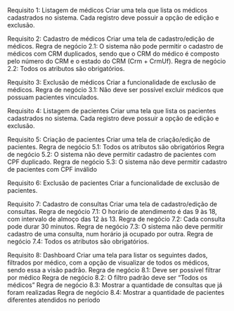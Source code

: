 Requisito 1: Listagem de médicos
Criar uma tela que lista os médicos cadastrados no sistema. Cada registro deve possuir a opção de edição e exclusão.

Requisito 2: Cadastro de médicos
Criar uma tela de cadastro/edição de médicos.
Regra de negócio 2.1: O sistema não pode permitir o cadastro de médicos com CRM duplicados, sendo que o CRM do médico é composto pelo número do CRM e o estado do CRM (Crm + CrmUf).
Regra de negócio 2.2: Todos os atributos são obrigatórios.

Requisito 3: Exclusão de médicos
Criar a funcionalidade de exclusão de médicos.
Regra de negócio 3.1: Não deve ser possível excluir médicos que possuam pacientes vinculados.

Requisito 4: Listagem de pacientes
Criar uma tela que lista os pacientes cadastrados no sistema. Cada registro deve possuir a opção de edição e exclusão.

Requisito 5: Criação de pacientes
Criar uma tela de criação/edição de pacientes.
Regra de negócio 5.1: Todos os atributos são obrigatórios
Regra de negócio 5.2: O sistema não deve permitir cadastro de pacientes com CPF duplicado.
Regra de negócio 5.3: O sistema não deve permitir cadastro de pacientes com CPF inválido

Requisito 6: Exclusão de pacientes
Criar a funcionalidade de exclusão de pacientes.

Requisito 7: Cadastro de consultas
Criar uma tela de cadastro/edição de consultas.
Regra de negócio 7.1: O horário de atendimento é das 9 às 18, com intervalo de almoço das 12 às 13.
Regra de negócio 7.2: Cada consulta pode durar 30 minutos.
Regra de negócio 7.3: O sistema não deve permitir cadastro de uma consulta, num horário já ocupado por outra.
Regra de negócio 7.4: Todos os atributos são obrigatórios.

Requisito 8: Dashboard
Criar uma tela para listar os seguintes dados, filtrados por médico, com a opção de visualizar de todos os médicos, sendo essa a visão padrão.
Regra de negócio 8.1: Deve ser possível filtrar por médico
Regra de negócio 8.2: O filtro padrão deve ser “Todos os médicos”
Regra de negócio 8.3: Mostrar a quantidade de consultas que já foram realizadas
Regra de negócio 8.4: Mostrar a quantidade de pacientes diferentes atendidos no período

